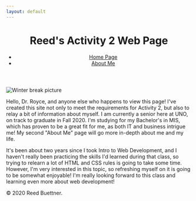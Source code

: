 ```yaml
---
layout: default
---
```


<body>
    <header>
        <h1>Reed's Activity 2 Web Page</h1>
        <nav>
            <ul>
                <li><a href="index.md">Home Page</a></li>
                <li><a href="about.md">About Me</a></li>
            </ul>
        </nav>
    </header>
    <div id="main">
        <section>
            <img class="profile" src="images/break.jpg" alt="Winter break picture">
            <br>
            <p>
                Hello, Dr. Royce, and anyone else who happens to view this page! I've created this site not only to meet
                the requirements for Activity 2, but also to relay a bit of information about myself. I am currently a
                senior here at UNO, on track to graduate in Fall 2020. I'm studying for my Bachelor's in MIS, which has
                proven to be a great fit for me, as both IT and business intrigue me! My second "About Me" page will go
                more in-depth about me and my life.
            </p>
            <p>
                It's been about two years since I took Intro to Web Development, and I haven't really been practicing
                the skills I'd learned during that class, so trying to relearn a lot of HTML and CSS rules is going to
                take some time. However, I'm very interested in this topic, so refreshing myself on it is going to be
                somewhat enjoyable! I'm really looking forward to this class and learning even more about web development!
            </p>
        </section>
        <footer>
            <p>© 2020 Reed Buettner. </p>
        </footer>
    </div>
</body>
